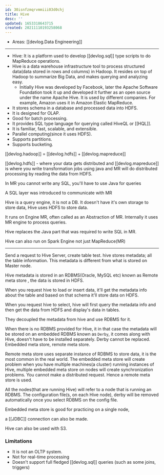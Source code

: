 ```yaml
---
id: 30isnfzmqrvmmiii03d0chj
title: Hive
desc: ''
updated: 1653318643715
created: 20211110193258068
---
```


- Areas: [[devlog.Data Engineering]]

---

- Hive: It is a platform used to develop [[devlog.sql]] type scripts to do MapReduce operations.
- Hive is a data warehouse infrastructure tool to process <span class="underline">structured data</span>(data stored in rows and columns) in Hadoop. It resides on top of Hadoop to summarize Big Data, and makes querying and analyzing easy.
  - Initially Hive was developed by Facebook, later the Apache Software Foundation took it up and developed it further as an open source under the name Apache Hive. It is used by different companies. For example, Amazon uses it in Amazon Elastic MapReduce.
- It stores schema in a database and processed data into HDFS.
- It is designed for OLAP.
- Good for batch processing.
- It provides SQL type language for querying called HiveQL or [[HQL]].
- It is familiar, fast, scalable, and extensible.
- Parallel computing(since it uses HDFS).
- Supports partitions.
- Supports bucketing.

[[devlog.hadoop]] = [[devlog.hdfs]] + [[devlog.mapreduce]]

[[devlog.hdfs]] - where your data gets distributed and [[devlog.mapreduce]] is where you write transformation jobs using java and MR will do distributed processing by reading the data from HDFS.

In MR you cannot write any SQL, you'll have to use Java for queries

A SQL layer was introduced to communicate with MR

Hive is a query engine, it is not a DB. It doesn't have it's own storage to store data, Hive uses HDFS to store data.

It runs on Engine MR, often called as an Abstraction of MR.
Internally it uses MR engine to process queries.

Hive replaces the Java part that was required to write SQL in MR.

Hive can also run on Spark Engine not just MapReduce(MR)

---

Send a request to Hive Server, create table test. hive stores metadata; all the table information. This metadata is different from what is stored on Master node.

Hive metadata is stored in an RDBMS(Oracle, MySQL etc) known as Remote meta store , the data is stored in HDFS.

When you request hive to load or insert data, it'll get the metadata info about the table and based on that schema it'll store data on HDFS.

When you request hive to select, hive will first query the metadata info and then get the data from HDFS and display's data in tables.

They decoupled the metadata from hive and use RDBMS for it.

When there is no RDBMS provided for Hive, it in that case the metadata will be stored on an embedded RDBMS known as `Derby`, it comes along with Hive, doesn't have to be installed separately. Derby cannot be replaced. Embedded meta store, remote meta store.

Remote meta store uses separate instance of RDBMS to store data, it is the most common in the real world. The embedded meta store will create problem when you have multiple machines(a cluster) running instances of Hive, multiple embedded meta store on nodes will create synchronization problems. You cannot make a distributed request. Hence a remote meta store is used.

All the nodes(that are running Hive) will refer to a node that is running an RDBMS. The configuration file(s, on each Hive node), derby will be removed automatically once you select RDBMS on the config file.

Embedded meta store is good for practicing on a single node,

a [[JDBC]] connection can also be made.

Hive can also be used with S3.

### Limitations

- It is not an OLTP system.
- Not for real-time processing
- Doesn't support full fledged [[devlog.sql]] queries (such as some joins, triggers)

